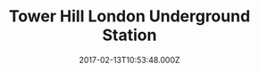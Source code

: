 ---
date: 2017-02-13T10:53:48.000Z
title: Tower Hill London Underground Station
latitude: 51.50994295197534
longitude: -0.07636433507543251
url: http://www.tfl.gov.uk/livetravelnews
category: checkin
---